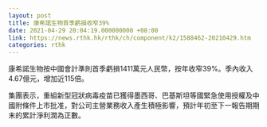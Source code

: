 ```yaml
---
layout: post
title: 康希諾生物首季虧損收窄39%
date: 2021-04-29 20:04:19.000000000 +08:00
link: https://news.rthk.hk/rthk/ch/component/k2/1588462-20210429.htm
categories: rthk
---
```


康希諾生物按中國會計準則首季虧損1411萬元人民幣，按年收窄39%。季內收入4.67億元，增加近115倍。

集團表示，重組新型冠狀病毒疫苗已獲得墨西哥、巴基斯坦等國緊急使用授權及中國附條件上市批准，對公司主營業務收入產生積極影響，預計年初至下一報告期期末的累計淨利潤為正數。
